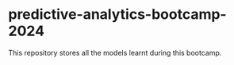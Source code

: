 # predictive-analytics-bootcamp-2024
This repository stores all the models learnt during this bootcamp.
